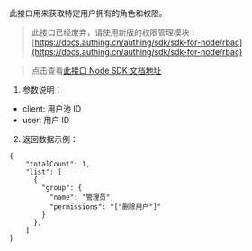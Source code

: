 此接口用来获取特定用户拥有的角色和权限。

> 此接口已经废弃，请使用新版的权限管理模块：[https://docs.authing.cn/authing/sdk/sdk-for-node/rbac](https://docs.authing.cn/authing/sdk/sdk-for-node/rbac)

> 点击查看[此接口 Node SDK 文档地址](https://learn.authing.cn/authing/sdk/sdk-for-node/update-user-permissions#huo-qu-yong-hu-quan-xian-he-jiao-se)

1. 参数说明：
- client: 用户池 ID
- user: 用户 ID

2. 返回数据示例：
```
{
    "totalCount": 1,
    "list": [
      {
        "group": {
          "name": "管理员",
          "permissions": "["删除用户"]"
        }
      },
    ]
}
```